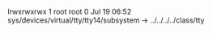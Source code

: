 lrwxrwxrwx 1 root root 0 Jul 19 06:52 sys/devices/virtual/tty/tty14/subsystem -> ../../../../class/tty
